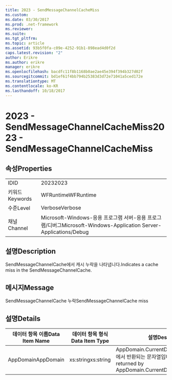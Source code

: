```yaml
---
title: 2023 - SendMessageChannelCacheMiss
ms.custom: 
ms.date: 03/30/2017
ms.prod: .net-framework
ms.reviewer: 
ms.suite: 
ms.tgt_pltfrm: 
ms.topic: article
ms.assetid: 93b5f0fa-c09e-4252-91b1-898ead4d0f2d
caps.latest.revision: "2"
author: Erikre
ms.author: erikre
manager: erikre
ms.openlocfilehash: bacdfc11f8b1168b0ae2ae45e394f394b327d02f
ms.sourcegitcommit: bd1ef61f4bb794b25383d3d72e71041a5ced172e
ms.translationtype: MT
ms.contentlocale: ko-KR
ms.lasthandoff: 10/18/2017
---
```

# <a name="2023---sendmessagechannelcachemiss"></a><span data-ttu-id="07114-102">2023 - SendMessageChannelCacheMiss</span><span class="sxs-lookup"><span data-stu-id="07114-102">2023 - SendMessageChannelCacheMiss</span></span>
## <a name="properties"></a><span data-ttu-id="07114-103">속성</span><span class="sxs-lookup"><span data-stu-id="07114-103">Properties</span></span>  
  
|||  
|-|-|  
|<span data-ttu-id="07114-104">ID</span><span class="sxs-lookup"><span data-stu-id="07114-104">ID</span></span>|<span data-ttu-id="07114-105">2023</span><span class="sxs-lookup"><span data-stu-id="07114-105">2023</span></span>|  
|<span data-ttu-id="07114-106">키워드</span><span class="sxs-lookup"><span data-stu-id="07114-106">Keywords</span></span>|<span data-ttu-id="07114-107">WFRuntime</span><span class="sxs-lookup"><span data-stu-id="07114-107">WFRuntime</span></span>|  
|<span data-ttu-id="07114-108">수준</span><span class="sxs-lookup"><span data-stu-id="07114-108">Level</span></span>|<span data-ttu-id="07114-109">Verbose</span><span class="sxs-lookup"><span data-stu-id="07114-109">Verbose</span></span>|  
|<span data-ttu-id="07114-110">채널</span><span class="sxs-lookup"><span data-stu-id="07114-110">Channel</span></span>|<span data-ttu-id="07114-111">Microsoft-Windows-응용 프로그램 서버-응용 프로그램/디버그</span><span class="sxs-lookup"><span data-stu-id="07114-111">Microsoft-Windows-Application Server-Applications/Debug</span></span>|  
  
## <a name="description"></a><span data-ttu-id="07114-112">설명</span><span class="sxs-lookup"><span data-stu-id="07114-112">Description</span></span>  
 <span data-ttu-id="07114-113">SendMessageChannelCache에서 캐시 누락을 나타냅니다.</span><span class="sxs-lookup"><span data-stu-id="07114-113">Indicates a cache miss in the SendMessageChannelCache.</span></span>  
  
## <a name="message"></a><span data-ttu-id="07114-114">메시지</span><span class="sxs-lookup"><span data-stu-id="07114-114">Message</span></span>  
 <span data-ttu-id="07114-115">SendMessageChannelCache 누락</span><span class="sxs-lookup"><span data-stu-id="07114-115">SendMessageChannelCache miss</span></span>  
  
## <a name="details"></a><span data-ttu-id="07114-116">설명</span><span class="sxs-lookup"><span data-stu-id="07114-116">Details</span></span>  
  
|<span data-ttu-id="07114-117">데이터 항목 이름</span><span class="sxs-lookup"><span data-stu-id="07114-117">Data Item Name</span></span>|<span data-ttu-id="07114-118">데이터 항목 형식</span><span class="sxs-lookup"><span data-stu-id="07114-118">Data Item Type</span></span>|<span data-ttu-id="07114-119">설명</span><span class="sxs-lookup"><span data-stu-id="07114-119">Description</span></span>|  
|--------------------|--------------------|-----------------|  
|<span data-ttu-id="07114-120">AppDomain</span><span class="sxs-lookup"><span data-stu-id="07114-120">AppDomain</span></span>|<span data-ttu-id="07114-121">xs:string</span><span class="sxs-lookup"><span data-stu-id="07114-121">xs:string</span></span>|<span data-ttu-id="07114-122">AppDomain.CurrentDomain.FriendlyName에서 반환되는 문자열입니다.</span><span class="sxs-lookup"><span data-stu-id="07114-122">The string returned by AppDomain.CurrentDomain.FriendlyName.</span></span>|
